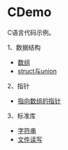 CDemo
=====
C语言代码示例。

1、数据结构

* [数组](src/data_structure/array.c)
* [struct与union](src/data_structure/struct_union.c)

2、指针

* [指向数组的指针](src/pointer/pointer_to_array.c)

3、标准库

* [字符串](src/std/string/string.c)
* [文件读写](src/std/stdio/file_read_write.c)